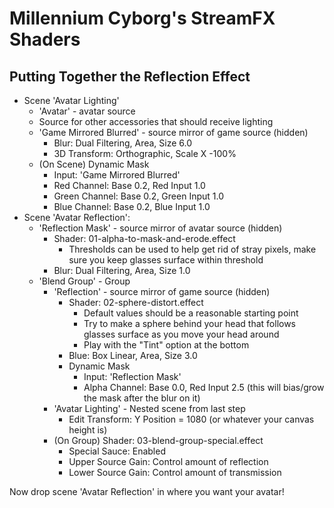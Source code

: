 # Millennium Cyborg's StreamFX Shaders

##  Putting Together the Reflection Effect

- Scene 'Avatar Lighting'
  - 'Avatar' - avatar source
  - Source for other accessories that should receive lighting
  - 'Game Mirrored Blurred' - source mirror of game source (hidden)
    - Blur: Dual Filtering, Area, Size 6.0
    - 3D Transform: Orthographic, Scale X -100%
  - (On Scene) Dynamic Mask
    - Input: 'Game Mirrored Blurred'
    - Red Channel: Base 0.2, Red Input 1.0
    - Green Channel: Base 0.2, Green Input 1.0
    - Blue Channel: Base 0.2, Blue Input 1.0
- Scene 'Avatar Reflection':
  - 'Reflection Mask' - source mirror of avatar source (hidden)
    - Shader: 01-alpha-to-mask-and-erode.effect
      - Thresholds can be used to help get rid of stray pixels, make sure you keep glasses surface within threshold
    - Blur: Dual Filtering, Area, Size 1.0
  - 'Blend Group' - Group
    - 'Reflection' - source mirror of game source (hidden)
      - Shader: 02-sphere-distort.effect
        - Default values should be a reasonable starting point
        - Try to make a sphere behind your head that follows glasses surface as you move your head around
        - Play with the "Tint" option at the bottom
      - Blue: Box Linear, Area, Size 3.0
      - Dynamic Mask
        - Input: 'Reflection Mask'
        - Alpha Channel: Base 0.0, Red Input 2.5 (this will bias/grow the mask after the blur on it)
    - 'Avatar Lighting' - Nested scene from last step
      - Edit Transform: Y Position = 1080 (or whatever your canvas height is)
    - (On Group) Shader: 03-blend-group-special.effect
      - Special Sauce: Enabled
      - Upper Source Gain: Control amount of reflection
      - Lower Source Gain: Control amount of transmission

Now drop scene 'Avatar Reflection' in where you want your avatar!
